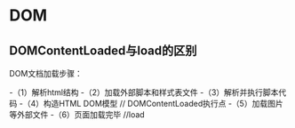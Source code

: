 # DOM

## DOMContentLoaded与load的区别

DOM文档加载步骤：

-（1）解析html结构
-（2）加载外部脚本和样式表文件
-（3）解析并执行脚本代码
-（4）构造HTML DOM模型   // DOMContentLoaded执行点
-（5）加载图片等外部文件
-（6）页面加载完毕      //load

